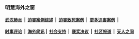 
### 明慧海外之窗

####  [武汉肺炎](indexes/365.md?t=05010301) &nbsp;|&nbsp;  [迫害案例综述](indexes/328.md?t=05010301) &nbsp;|&nbsp; [迫害致死案例](indexes/277.md?t=05010301)  &nbsp;|&nbsp; [更多迫害案例](indexes/81.md?t=05010301)  &nbsp;|&nbsp; 
####  [时事评论](indexes/19.md?t=05010301) &nbsp;|&nbsp; [海外简讯](indexes/245.md?t=05010301)&nbsp;|&nbsp;  [社会支持](indexes/140.md?t=05010301) &nbsp;|&nbsp; [褒奖决议](indexes/282.md?t=05010301) &nbsp;|&nbsp; [社区报道](indexes/91.md?t=05010301)  &nbsp;|&nbsp; [天人之间](indexes/78.md?t=05010301) 

